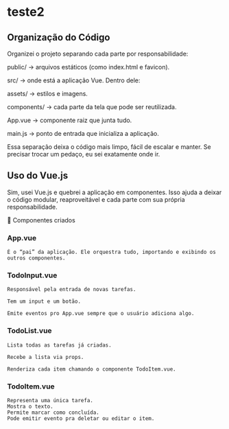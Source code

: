 # teste2

## Organização do Código

Organizei o projeto separando cada parte por responsabilidade:

public/ → arquivos estáticos (como index.html e favicon).

src/ → onde está a aplicação Vue. Dentro dele:

assets/ → estilos e imagens.

components/ → cada parte da tela que pode ser reutilizada.

App.vue → componente raiz que junta tudo.

main.js → ponto de entrada que inicializa a aplicação.

Essa separação deixa o código mais limpo, fácil de escalar e manter. Se precisar trocar um pedaço, eu sei exatamente onde ir.

## Uso do Vue.js

Sim, usei Vue.js e quebrei a aplicação em componentes.
Isso ajuda a deixar o código modular, reaproveitável e cada parte com sua própria responsabilidade.

🔹 Componentes criados


### App.vue
```
É o “pai” da aplicação. Ele orquestra tudo, importando e exibindo os outros componentes.
```


### TodoInput.vue
```
Responsável pela entrada de novas tarefas.

Tem um input e um botão.

Emite eventos pro App.vue sempre que o usuário adiciona algo.
```

### TodoList.vue
```
Lista todas as tarefas já criadas.

Recebe a lista via props.

Renderiza cada item chamando o componente TodoItem.vue.
```

### TodoItem.vue
```
Representa uma única tarefa.
Mostra o texto.
Permite marcar como concluída.
Pode emitir evento pra deletar ou editar o item.
```